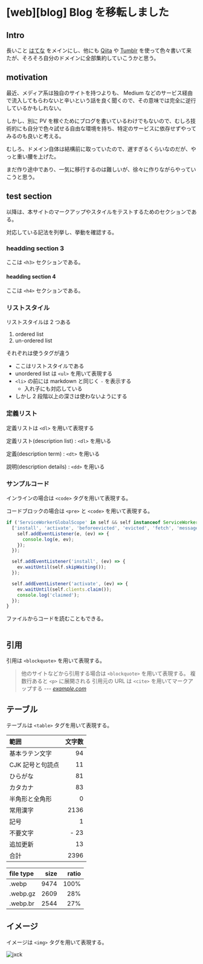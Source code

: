 # [web][blog] Blog を移転しました

## Intro

長いこと [はてな](https://jxck.hatenablog.com/) をメインにし、他にも [Qiita](https://qiita.com/jxck_) や [Tumblr](http://jxck.tumblr.com/) を使って色々書いて来たが、そろそろ自分のドメインに全部集約していこうかと思う。


## motivation

最近、メディア系は独自のサイトを持つよりも、 Medium などのサービス経由で流入してもらわないと辛いという話を良く聞くので、その意味では完全に逆行しているかもしれない。

しかし、別に PV を稼ぐためにブログを書いているわけでもないので、むしろ技術的にも自分で色々試せる自由な環境を持ち、特定のサービスに依存せずやってみるのも良いと考える。

むしろ、ドメイン自体は結構前に取っていたので、遅すぎるくらいなのだが、やっと重い腰を上げた。

まだ作り途中であり、一気に移行するのは難しいが、徐々に作りながらやっていこうと思う。


## test section

以降は、本サイトのマークアップやスタイルをテストするためのセクションである。

対応している記法を列挙し、挙動を確認する。


### headding section 3

ここは `<h3>` セクションである。


#### headding section 4

ここは `<h4>` セクションである。


### リストスタイル

リストスタイルは 2 つある

1. ordered list
2. un-ordered list

それぞれは使うタグが違う

- ここはリストスタイルである
- unordered list は `<ul>` を用いて表現する
- `<li>` の前には markdown と同じく `-` を表示する
  - 入れ子にも対応している
- しかし 2 段階以上の深さは使わないようにする


### 定義リスト

定義リストは `<dl>` を用いて表現する

定義リスト(description list)
: `<dl>` を用いる

定義(description term)
: `<dt>` を用いる

説明(description details)
: `<dd>` を用いる


### サンプルコード

インラインの場合は `<code>` タグを用いて表現する。

コードブロックの場合は `<pre>` と `<code>` を用いて表現する。


```js
if ('ServiceWorkerGlobalScope' in self && self instanceof ServiceWorkerGlobalScope) {
  ['install', 'activate', 'beforeevicted', 'evicted', 'fetch', 'message', 'push'].forEach((e) => {
    self.addEventListener(e, (ev) => {
      console.log(e, ev);
    });
  });

  self.addEventListener('install', (ev) => {
    ev.waitUntil(self.skipWaiting());
  });

  self.addEventListener('activate', (ev) => {
    ev.waitUntil(self.clients.claim());
    console.log('claimed');
  });
}
```

ファイルからコードを読むこともできる。


```js:sample.js
```


## 引用

引用は `<blockquote>` を用いて表現する。

> 他のサイトなどから引用する場合は `<blockquote>` を用いて表現する。
> 複数行あると `<p>` に展開される
> 引用元の URL は `<cite>` を用いてマークアップする
> --- <cite>[example.com](https://example.com)</cite>


## テーブル

テーブルは `<table>` タグを用いて表現する。

| 範囲             | 文字数 |
|:-----------------|-------:|
| 基本ラテン文字   | 94     |
| CJK 記号と句読点 | 11     |
| ひらがな         | 81     |
| カタカナ         | 83     |
| 半角形と全角形   | 0      |
| 常用漢字         | 2136   |
| 記号             | 1      |
| 不要文字         | - 23   |
| 追加更新         | 13     |
| 合計             | 2396   |


| file type | size  | ratio |
|:----------|------:|------:|
| .webp     |  9474 |  100% |
| .webp.gz  |  2609 |   28% |
| .webp.br  |  2544 |   27% |



## イメージ

イメージは `<img>` タグを用いて表現する。

![jxck](https://logo.jxck.io/jxck.png#256x256 'jxck logo')
